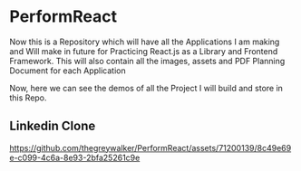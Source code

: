 # PerformReact
Now this is a Repository which will have all the Applications I am making and Will make in future for Practicing React.js as a Library and Frontend Framework. This will also contain all the images, assets and PDF Planning Document for each Application

Now, here we can see the demos of all the Project I will build and store in this Repo.

## Linkedin Clone

https://github.com/thegreywalker/PerformReact/assets/71200139/8c49e69e-c099-4c6a-8e93-2bfa25261c9e

